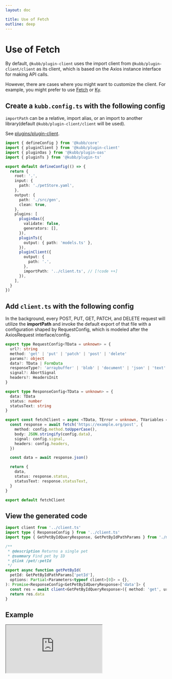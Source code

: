 ```yaml
---
layout: doc

title: Use of Fetch
outline: deep
---
```


# Use of Fetch
By default, `@kubb/plugin-client` uses the import client from `@kubb/plugin-client/client` as its client, which is based on the Axios instance interface for making API calls.

However, there are cases where you might want to customize the client. For example, you might prefer to use [Fetch](https://developer.mozilla.org/en-US/docs/Web/API/Fetch_API/Using_Fetch) or [Ky](https://github.com/sindresorhus/ky).

## Create a `kubb.config.ts` with the following config
`importPath` can be a relative, import alias, or an import to another library(default `@kubb/plugin-client/client` will be used).

See [plugins/plugin-client](/documentation/plugins/plugin-client/#client).
```typescript twoslash
import { defineConfig } from '@kubb/core'
import { pluginClient } from '@kubb/plugin-client'
import { pluginOas } from '@kubb/plugin-oas'
import { pluginTs } from '@kubb/plugin-ts'

export default defineConfig(() => {
  return {
    root: '.',
    input: {
      path: './petStore.yaml',
    },
    output: {
      path: './src/gen',
      clean: true,
    },
    plugins: [
      pluginOas({
        validate: false,
        generators: [],
      }),
      pluginTs({
        output: { path: 'models.ts' },
      }),
      pluginClient({
        output: {
          path: '.',
        },
        importPath: '../client.ts', // [!code ++]
      }),
    ],
  }
})

```

## Add `client.ts` with the following config
In the background, every POST, PUT, GET, PATCH, and DELETE request will utilize the **importPath** and invoke the default export of that file with a configuration shaped by RequestConfig, which is modeled after the AxiosRequest interface/config.

```typescript client.ts
export type RequestConfig<TData = unknown> = {
  url?: string
  method: 'get' | 'put' | 'patch' | 'post' | 'delete'
  params?: object
  data?: TData | FormData
  responseType?: 'arraybuffer' | 'blob' | 'document' | 'json' | 'text' | 'stream'
  signal?: AbortSignal
  headers?: HeadersInit
}

export type ResponseConfig<TData = unknown> = {
  data: TData
  status: number
  statusText: string
}

export const fetchClient = async <TData, TError = unknown, TVariables = unknown>(config: RequestConfig<TVariables>): Promise<ResponseConfig<TData>> => {
  const response = await fetch('https://example.org/post', {
    method: config.method.toUpperCase(),
    body: JSON.stringify(config.data),
    signal: config.signal,
    headers: config.headers,
  })

  const data = await response.json()

  return {
    data,
    status: response.status,
    statusText: response.statusText,
  }
}

export default fetchClient

```

## View the generated code
```typescript
import client from '../client.ts'
import type { ResponseConfig } from '../client.ts'
import type { GetPetByIdQueryResponse, GetPetByIdPathParams } from './models.ts'

/**
 * @description Returns a single pet
 * @summary Find pet by ID
 * @link /pet/:petId
 */
export async function getPetById(
  petId: GetPetByIdPathParams['petId'],
  options: Partial<Parameters<typeof client>[0]> = {},
): Promise<ResponseConfig<GetPetByIdQueryResponse>['data']> {
  const res = await client<GetPetByIdQueryResponse>({ method: 'get', url: `/pet/${petId}`, ...options })
  return res.data
}

```


## Example
<iframe
src="https://codesandbox.io/embed/github/kubb-labs/kubb/tree/main/examples/fetch?fontsize=14&module=%2Fsrc%2Fgen%2Fmodels%2FPerson.ts&theme=dark&view=editor"
:style="{
width: '100%',
height: '700px',
border: 0,
borderRadius: '4px',
overflow: 'hidden'
}"
title="Client"
allow="accelerometer; ambient-light-sensor; camera; encrypted-media; geolocation; gyroscope; hid; microphone; midi; payment; usb; vr; xr-spatial-tracking"
sandbox="allow-forms allow-modals allow-popups allow-presentation allow-same-origin allow-scripts"
/>
